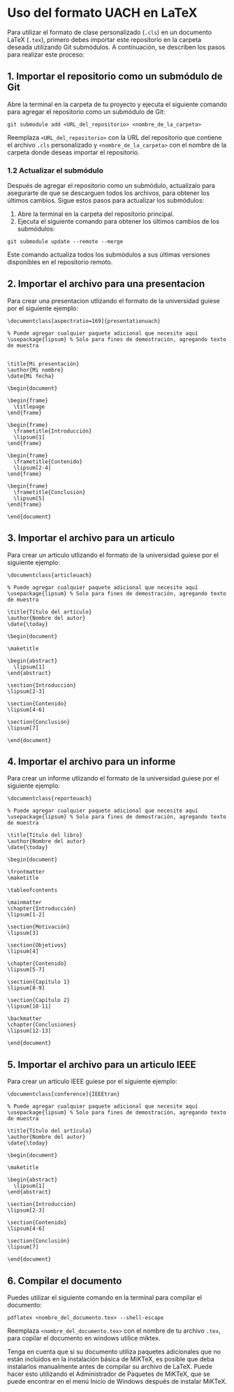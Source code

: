 

# Uso del formato UACH en LaTeX

Para utilizar el formato de clase personalizado (`.cls`) en un documento LaTeX (`.tex`), primero debes importar este repositorio en la carpeta deseada utilizando Git submódulos. A continuación, se describen los pasos para realizar este proceso:

## 1. Importar el repositorio como un submódulo de Git

Abre la terminal en la carpeta de tu proyecto y ejecuta el siguiente comando para agregar el repositorio como un submódulo de Git:
```
git submodule add <URL_del_repositorio> <nombre_de_la_carpeta>
```

Reemplaza `<URL_del_repositorio>` con la URL del repositorio que contiene el archivo `.cls` personalizado y `<nombre_de_la_carpeta>` con el nombre de la carpeta donde deseas importar el repositorio.

### 1.2 Actualizar el submódulo

Después de agregar el repositorio como un submódulo, actualízalo para asegurarte de que se descarguen todos los archivos, para obtener los últimos cambios. Sigue estos pasos para actualizar los submódulos:

1. Abre la terminal en la carpeta del repositorio principal.
2. Ejecuta el siguiente comando para obtener los últimos cambios de los submódulos:
```
git submodule update --remote --merge
```
Este comando actualiza todos los submódulos a sus últimas versiones disponibles en el repositorio remoto.

## 2. Importar el archivo para una presentacion
Para crear una presentacion utlizando el formato de la universidad guiese por el siguiente ejemplo:

```
\documentclass[aspectratio=169]{presentationuach}

% Puede agregar cualquier paquete adicional que necesite aquí
\usepackage{lipsum} % Solo para fines de demostración, agregando texto de muestra


\title{Mi presentación}
\author{Mi nombre}
\date{Mi fecha}

\begin{document}

\begin{frame}
  \titlepage
\end{frame}

\begin{frame}
  \frametitle{Introducción}
  \lipsum[1]
\end{frame}

\begin{frame}
  \frametitle{Contenido}
  \lipsum[2-4]
\end{frame}

\begin{frame}
  \frametitle{Conclusión}
  \lipsum[5]
\end{frame}

\end{document}
```
## 3. Importar el archivo para un articulo
Para crear un articulo utlizando el formato de la universidad guiese por el siguiente ejemplo:

``` 
\documentclass{articleuach}

% Puede agregar cualquier paquete adicional que necesite aquí
\usepackage{lipsum} % Solo para fines de demostración, agregando texto de muestra

\title{Título del artículo}
\author{Nombre del autor}
\date{\today}

\begin{document}

\maketitle

\begin{abstract}
  \lipsum[1]
\end{abstract}

\section{Introducción}
\lipsum[2-3]

\section{Contenido}
\lipsum[4-6]

\section{Conclusión}
\lipsum[7]

\end{document}

```
## 4. Importar el archivo para un informe
Para crear un informe utlizando el formato de la universidad guiese por el siguiente ejemplo:

```
\documentclass{reporteuach} 

% Puede agregar cualquier paquete adicional que necesite aquí
\usepackage{lipsum} % Solo para fines de demostración, agregando texto de muestra

\title{Título del libro}
\author{Nombre del autor}
\date{\today}

\begin{document}

\frontmatter
\maketitle

\tableofcontents

\mainmatter
\chapter{Introducción}
\lipsum[1-2]

\section{Motivación}
\lipsum[3]

\section{Objetivos}
\lipsum[4]

\chapter{Contenido}
\lipsum[5-7]

\section{Capítulo 1}
\lipsum[8-9]

\section{Capítulo 2}
\lipsum[10-11]

\backmatter
\chapter{Conclusiones}
\lipsum[12-13]

\end{document}
```
## 5. Importar el archivo para un articulo IEEE
Para crear un articulo IEEE guiese por el siguiente ejemplo:

```
\documentclass[conference]{IEEEtran}

% Puede agregar cualquier paquete adicional que necesite aquí
\usepackage{lipsum} % Solo para fines de demostración, agregando texto de muestra

\title{Título del artículo}
\author{Nombre del autor}
\date{\today}

\begin{document}

\maketitle

\begin{abstract}
  \lipsum[1]
\end{abstract}

\section{Introducción}
\lipsum[2-3]

\section{Contenido}
\lipsum[4-6]

\section{Conclusión}
\lipsum[7]

\end{document}

```

## 6. Compilar el documento
Puedes utilizar el siguiente comando en la terminal para compilar el documento:
``` 
pdflatex <nombre_del_documento.tex> --shell-escape
```
Reemplaza `<nombre_del_documento.tex>` con el nombre de tu archivo `.tex`, para copilar el documento en windows utilice miktex.

Tenga en cuenta que si su documento utiliza paquetes adicionales que no están incluidos en la instalación básica de MiKTeX, es posible que deba instalarlos manualmente antes de compilar su archivo de LaTeX. Puede hacer esto utilizando el Administrador de Paquetes de MiKTeX, que se puede encontrar en el menú Inicio de Windows después de instalar MiKTeX.